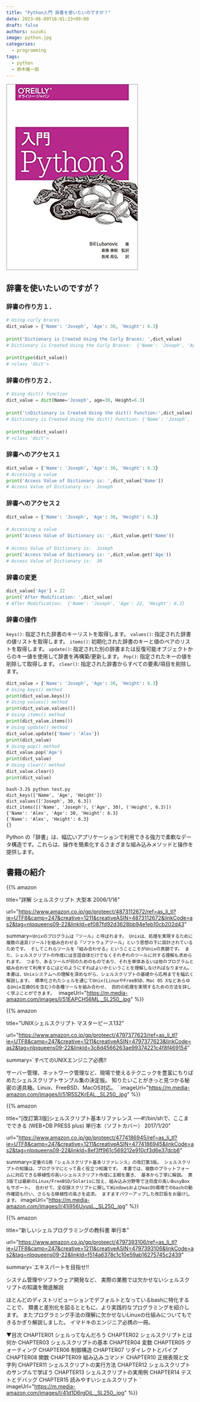 ```yaml
---
title: "Python入門 辞書を使いたいのですが？"
date: 2023-06-09T16:01:23+09:00
draft: false
authors: suzuki
image: python.jpg
categories:
  - programming
tags:
  - python
  - 鈴木維一郎
---
```


![](python.jpg)

## 辞書を使いたいのですが？
### 辞書の作り方１．
```python
# Using curly braces
dict_value = {'Name': 'Joseph', 'Age': 30, 'Height': 6.3}

print('Dictionary is Created Using the Curly Braces: ',dict_value)
# Dictionary is Created Using the Curly Braces:  {'Name': 'Joseph', 'Age': 30, 'Height': 6.3}

print(type(dict_value))
# <class 'dict'>
```

### 辞書の作り方２．
```python
# Using dict() function
dict_value = dict(Name='Joseph', age=30, Height=6.3)

print('\nDictionary is Created Using the dict() Function:',dict_value)
# Dictionary is Created Using the dict() Function: {'Name': 'Joseph', 'age': 30, 'Height': 6.3}

print(type(dict_value))
# <class 'dict'>
```

### 辞書へのアクセス１
```python
dict_value = {'Name': 'Joseph', 'Age': 30, 'Height': 6.3}
# Accessing a value
print('Access Value of Dictionary is: ',dict_value['Name'])
# Access Value of Dictionary is:  Joseph
```

### 辞書へのアクセス２
```python
dict_value = {'Name': 'Joseph', 'Age': 30, 'Height': 6.3}

# Accessing a value
print('Access Value of Dictionary is: ',dict_value.get('Name'))

# Access Value of Dictionary is:  Joseph
print('Access Value of Dictionary is: ',dict_value.get('Age'))
# Access Value of Dictionary is:  30
```

### 辞書の変更
```python
dict_value['Age'] = 22
print('After Modification: ',dict_value)
# After Modification:  {'Name': 'Joseph', 'Age': 22, 'Height': 6.3}
```

### 辞書の操作
`keys()`: 指定された辞書のキーリストを取得します。
`values()`: 指定された辞書の値リストを取得します。
`items()`: 初期化された辞書のキーと値のペアのリストを取得します。
`update()`: 指定された別の辞書または反復可能オブジェクトからのキー値を使用して辞書を再構築/更新します。
`Pop()`: 指定されたキーの値を削除して取得します。
`clear()`: 指定された辞書からすべての要素/項目を削除します。

```python
dict_value = {'Name': 'Joseph', 'Age': 30, 'Height': 6.3}
# Using keys() method
print(dict_value.keys())
# Using values() method
print(dict_value.values())
# Using items() method
print(dict_value.items())
# Using update() method
dict_value.update({'Name': 'Alex'})
print(dict_value)
# Using pop() method
dict_value.pop('Age')
print(dict_value)
# Using clear() method
dict_value.clear()
print(dict_value)
```

```
bash-3.2$ python test.py
dict_keys(['Name', 'Age', 'Height'])
dict_values(['Joseph', 30, 6.3])
dict_items([('Name', 'Joseph'), ('Age', 30), ('Height', 6.3)])
{'Name': 'Alex', 'Age': 30, 'Height': 6.3}
{'Name': 'Alex', 'Height': 6.3}
{}
```

Python の「辞書」は、幅広いアプリケーションで利用できる強力で柔軟なデータ構造です。これらは、操作を簡素化するさまざまな組み込みメソッドと操作を提供します。

## 書籍の紹介
{{% amazon

title="詳解 シェルスクリプト 大型本  2006/1/16"

url="https://www.amazon.co.jp/gp/proteect/4873112672/ref=as_li_tl?ie=UTF8&camp=247&creative=1211&creativeASIN=4873112672&linkCode=as2&tag=nlpqueens09-22&linkId=ef087fd92d3628bb94e1eb10cb202d43"

summary=`Unixのプログラムは「ツール」と呼ばれます。
Unixは、処理を実現するために複数の道具(ツール)を組み合わせる「ソフトウェアツール」という思想の下に設計されているためです。
そしてこれらツールを「組み合わせる」ということこそがUnixの真髄です。
また、シェルスクリプトの作成には言語自体だけでなくそれぞれのツールに対する理解も求められます。
つまり、あるツールが何のためのものであり、それを単体あるいは他のプログラムと組み合わせて利用するにはどのようにすればよいかということを理解しなければなりません。
本書は、Unixシステムへの理解を深めながら、シェルスクリプトの基礎から応用までを幅広く解説します。
標準化されたシェルを通じてUnix(LinuxやFreeBSD、Mac OS XなどあらゆるUnix互換OSを含む)の各種ツールを組み合わせ、
目的の処理を実現するための方法を詳しく学ぶことができます。
`
imageUrl="https://m.media-amazon.com/images/I/51EAPCH56ML._SL250_.jpg"
%}}

{{% amazon

title="UNIXシェルスクリプト マスターピース132"

url="https://www.amazon.co.jp/gp/proteect/4797377623/ref=as_li_tl?ie=UTF8&camp=247&creative=1211&creativeASIN=4797377623&linkCode=as2&tag=nlpqueens09-22&linkId=3c8d4566263ae99374221c4f8f469154"

summary=`すべてのUNIXエンジニア必携!!

サーバー管理、ネットワーク管理など、現場で使えるテクニックを豊富にちりばめたシェルスクリプトサンプル集の決定版。
知りたいことがきっと見つかる秘密の道具箱。Linux、FreeBSD、MacOS対応。
`
imageUrl="https://m.media-amazon.com/images/I/51R5SZKrEAL._SL250_.jpg"
%}}


{{% amazon

title="[改訂第3版]シェルスクリプト基本リファレンス ──#!/bin/shで、ここまでできる (WEB+DB PRESS plus) 単行本（ソフトカバー）  2017/1/20"

url="https://www.amazon.co.jp/gp/proteect/4774186945/ref=as_li_tl?ie=UTF8&camp=247&creative=1211&creativeASIN=4774186945&linkCode=as2&tag=nlpqueens09-22&linkId=8ef3ff961c569212e910cf3d6e37dcb6"

summary=`定番の1冊『シェルスクリプト基本リファレンス』の改訂第3版。
シェルスクリプトの知識は、プログラマにとって長く役立つ知識です。
本書では、複数のプラットフォームに対応できる移植性の高いシェルスクリプト作成に主眼を置き、
基本から丁寧に解説。
第3版では最新のLinux/FreeBSD/Solarisに加え、組み込み分野等で注目度の高いBusyBoxもサポート。
合わせて、全収録スクリプトに関してWindowsおよびmacOS環境でのbashの動作確認も行い、さらなる移植性の高さを追求。
ますますパワーアップした改訂版をお届けします。`
imageUrl="https://m.media-amazon.com/images/I/41i956UyusL._SL250_.jpg"
%}}

{{% amazon

title="新しいシェルプログラミングの教科書 単行本"

url="https://www.amazon.co.jp/gp/proteect/4797393106/ref=as_li_tl?ie=UTF8&camp=247&creative=1211&creativeASIN=4797393106&linkCode=as2&tag=nlpqueens09-22&linkId=f514a6378c1c10e59ab16275745c2439"

summary=`エキスパートを目指せ!!

システム管理やソフトウェア開発など、
実際の業務では欠かせないシェルスクリプトの知識を徹底解説

ほとんどのディストリビューションでデフォルトとなっているbashに特化することで、
類書と差別化を図るとともに、より実践的なプログラミングを紹介します。
またプログラミング手法の理解に欠かせないLinuxの仕組みについてもできるかぎり解説しました。
イマドキのエンジニア必携の一冊。

▼目次
CHAPTER01 シェルってなんだろう
CHAPTER02 シェルスクリプトとは何か
CHAPTER03 シェルスクリプトの基本
CHAPTER04 変数
CHAPTER05 クォーティング
CHAPTER06 制御構造
CHAPTER07 リダイレクトとパイプ
CHAPTER08 関数
CHAPTER09 組み込みコマンド
CHAPTER10 正規表現と文字列
CHAPTER11 シェルスクリプトの実行方法
CHAPTER12 シェルスクリプトのサンプルで学ぼう
CHAPTER13 シェルスクリプトの実用例
CHAPTER14 テストとデバッグ
CHAPTER15 読みやすいシェルスクリプト
`
imageUrl="https://m.media-amazon.com/images/I/41d1D6rgDiL._SL250_.jpg"
%}}



